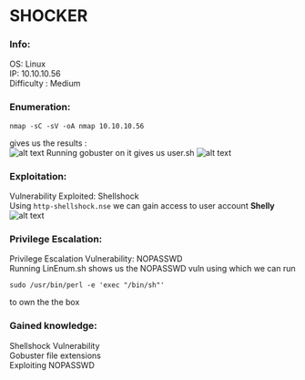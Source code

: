 # SHOCKER
### Info:
OS: Linux <br>
IP: 10.10.10.56<br>
Difficulty :  Medium<br>
### Enumeration:
```nmap -sC -sV -oA nmap 10.10.10.56``` <br>

gives us the results : <br>
![alt text](https://i.imgur.com/K9gSimY.png)
Running gobuster on it gives us user.sh
![alt text](https://i.imgur.com/MjkCd9a.png)
<br>
### Exploitation:
Vulnerability Exploited: Shellshock <br>
Using `http-shellshock.nse` we can gain access to user account <b> Shelly </b>
![alt text](https://i.imgur.com/kWGhIGG.png)
<br>
### Privilege Escalation: <br>
Privilege Escalation Vulnerability: NOPASSWD <br>
Running LinEnum.sh shows us the NOPASSWD vuln using which we can run 
```
sudo /usr/bin/perl -e 'exec "/bin/sh"'
```
to own the the box
<br>
### Gained knowledge:
Shellshock Vulnerability <br>
Gobuster file extensions <br>
Exploiting NOPASSWD 
